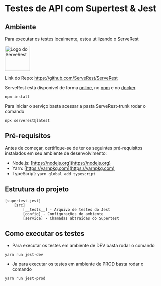 # Testes de API com Supertest & Jest

## __Ambiente__
Para executar os testes localmente, estou utilizando o ServeRest

<p align="left">
 <img alt="Logo do ServeRest" src="https://user-images.githubusercontent.com/29241659/115161869-6a017e80-a076-11eb-9bbe-c391eff410db.png" height="80">
</p>

Link do Repo: https://github.com/ServeRest/ServeRest

ServeRest está disponível de forma [online](https://serverest.dev), no [npm](https://www.npmjs.com/package/serverest) e no [docker](https://hub.docker.com/r/paulogoncalvesbh/serverest/).
```
npm install
```
Para iniciar o serviço basta acessar a pasta ServeRest-trunk rodar o comando
```
npx serverest@latest

```

## Pré-requisitos

Antes de começar, certifique-se de ter os seguintes pré-requisitos instalados em seu ambiente de desenvolvimento:

- Node.js: [https://nodejs.org](https://nodejs.org)
- Yarn: [https://yarnpkg.com](https://yarnpkg.com)
- TypeScript: `yarn global add typescript`

## Estrutura do projeto
```
[supertest-jest]
    [src]
        [__tests__] - Arquivo de testes do Jest
        [config] - Configurações do ambiente
        [service] - Chamadas abtraídas do Supertest

```

## Como executar os testes

- Para executar os testes em ambiente de DEV basta rodar o comando
```shell
yarn run jest-dev
```
- Ja para executar os testes em ambiente de PROD basta rodar o comando
```shell
yarn run jest-prod
```